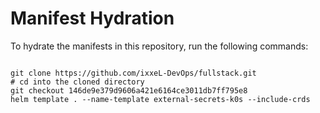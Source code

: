 
# Manifest Hydration

To hydrate the manifests in this repository, run the following commands:

```shell

git clone https://github.com/ixxeL-DevOps/fullstack.git
# cd into the cloned directory
git checkout 146de9e379d9606a421e6164ce3011db7ff795e8
helm template . --name-template external-secrets-k0s --include-crds
```